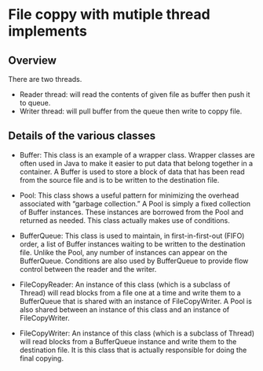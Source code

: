 # File coppy with mutiple thread implements

## Overview

There are two threads.

- Reader thread: will read the contents of given file as buffer then push it to queue.
- Writer thread: will pull buffer from the queue then write to coppy file.

## Details of the various classes

- Buffer: This class is an example of a wrapper class. Wrapper classes are often used in Java to make it easier to put data that belong together in a container. A Buffer is used to store a block of data that has been read from the source file and is to be written to the destination file.

- Pool: This class shows a useful pattern for minimizing the overhead associated with “garbage collection.” A Pool is simply a fixed collection of Buffer instances. These instances are borrowed from the Pool and returned as needed. This class actually makes use of conditions.

- BufferQueue: This class is used to maintain, in first-in-first-out (FIFO) order, a list of Buffer instances waiting to be written to the destination file. Unlike the Pool, any number of instances can appear on the BufferQueue. Conditions are also used by BufferQueue to provide flow control between the reader and the writer.

- FileCopyReader: An instance of this class (which is a subclass of Thread) will read blocks from a file one at a time and write them to a BufferQueue that is shared with an instance of FileCopyWriter. A Pool is also shared between an instance of this class and an instance of FileCopyWriter.

- FileCopyWriter: An instance of this class (which is a subclass of Thread) will read blocks from a BufferQueue instance and write them to the destination file. It is this class that is actually responsible for doing the final copying.
